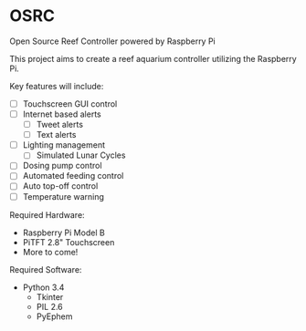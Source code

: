 OSRC
====

Open Source Reef Controller powered by Raspberry Pi


This project aims to create a reef aquarium controller utilizing the Raspberry Pi.

Key features will include:
- [ ] Touchscreen GUI control
- [ ] Internet based alerts
  - [ ] Tweet alerts
  - [ ] Text alerts
- [ ] Lighting management
  - [ ] Simulated Lunar Cycles
- [ ] Dosing pump control
- [ ] Automated feeding control
- [ ] Auto top-off control
- [ ] Temperature warning

Required Hardware:
- Raspberry Pi Model B
- PiTFT 2.8" Touchscreen
- More to come!

Required Software:
- Python 3.4
  - Tkinter
  - PIL 2.6
  - PyEphem
